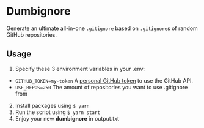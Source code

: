 # Dumbignore
Generate an ultimate all-in-one `.gitignore` based on `.gitignore`s of random GitHub repositories.

## Usage
1. Specify these 3 environment variables in your .env:
  - `GITHUB_TOKEN=my-token` A [personal GitHub token](https://github.com/settings/tokens) to use the GitHub API.
  - `USE_REPOS=250` The amount of repositories you want to use .gitignore from
2. Install packages using `$ yarn`
3. Run the script using `$ yarn start`
4. Enjoy your new **dumbignore** in output.txt
